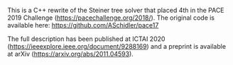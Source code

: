 This is a C++ rewrite of the Steiner tree solver that placed 4th in the PACE 2019 Challenge (https://pacechallenge.org/2018/).
The original code is available here: https://github.com/ASchidler/pace17

The full description has been published at ICTAI 2020 (https://ieeexplore.ieee.org/document/9288169) and a preprint is available at arXiv (https://arxiv.org/abs/2011.04593).
